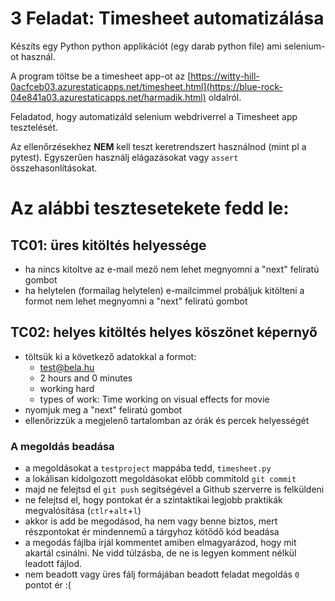 # 3 Feladat: Timesheet automatizálása

Készíts egy Python python applikációt (egy darab python file) ami selenium-ot használ. 

A program töltse be a timesheet app-ot az [https://witty-hill-0acfceb03.azurestaticapps.net/timesheet.html](https://blue-rock-04e841a03.azurestaticapps.net/harmadik.html) oldalról.

Feladatod, hogy automatizáld selenium webdriverrel a Timesheet  app tesztelését.

Az ellenőrzésekhez __NEM__ kell teszt keretrendszert használnod (mint pl a pytest).
Egyszerűen használj elágazásokat vagy `assert` összehasonlításokat.

# Az alábbi tesztesetekete fedd le:

## TC01: üres kitöltés helyessége
* ha nincs kitoltve az e-mail mező nem lehet megnyomni a "next" feliratú gombot
* ha helytelen (formailag helytelen) e-mailcimmel probáljuk kitölteni a formot nem lehet megnyomni a "next" feliratú gombot

## TC02: helyes kitöltés helyes köszönet képernyő
* töltsük ki a következő adatokkal a formot:
    * test@bela.hu
    * 2 hours and 0 minutes
    * working hard
    * types of work: Time working on visual effects for movie
* nyomjuk meg a "next" feliratú gombot
* ellenőrizzük a megjelenő tartalomban az órák és percek helyességét


### A megoldás beadása
* a megoldásokat a `testproject` mappába tedd, `timesheet.py`
* a lokálisan kidolgozott megoldásokat előbb commitold `git commit`
* majd ne felejtsd el `git push` segítségével a Github szerverre is felküldeni
* ne felejtsd el, hogy pontokat ér a szintaktikai legjobb praktikák megvalósítása (`ctlr`+`alt`+`l`)
* akkor is add be megodásod, ha nem vagy benne biztos, mert részpontokat ér mindennemű a tárgyhoz kötődő kód beadása
* a megodás fájlba írjál kommentet amiben elmagyarázod, hogy mit akartál csinálni. Ne vidd túlzásba, de ne is legyen komment nélkül leadott fájlod.
* nem beadott vagy üres fálj formájában beadott feladat megoldás `0` pontot ér :(